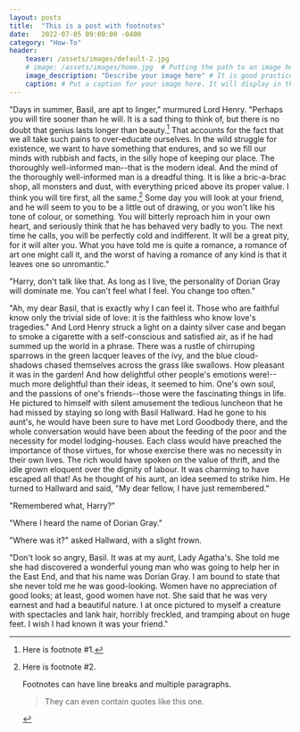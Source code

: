```yaml
---
layout: posts
title:  "This is a post with footnotes"
date:   2022-07-05 09:00:00 -0400
category: "How-To"
header:
    teaser: /assets/images/default-2.jpg
    # image: /assets/images/home.jpg  # Putting the path to an image here will replace the header image.
    image_description: "Describe your image here" # It is good practice to include an image desription as alt text.
    caption: # Put a caption for your image here. It will display in the bottom right corner of the image.
---
```


"Days in summer, Basil, are apt to linger," murmured Lord Henry. "Perhaps you will tire sooner than he will. It is a sad thing to think of, but there is no doubt that genius lasts longer than beauty.[^1] That accounts for the fact that we all take such pains to over-educate ourselves. In the wild struggle for existence, we want to have something that endures, and so we fill our minds with rubbish and facts, in the silly hope of keeping our place. The thoroughly well-informed man--that is the modern ideal. And the mind of the thoroughly well-informed man is a dreadful thing. It is like a bric-a-brac shop, all monsters and dust, with everything priced above its proper value. I think you will tire first, all the same.[^2] Some day you will look at your friend, and he will seem to you to be a little out of drawing, or you won't like his tone of colour, or something. You will bitterly reproach him in your own heart, and seriously think that he has behaved very badly to you. The next time he calls, you will be perfectly cold and indifferent. It will be a great pity, for it will alter you. What you have told me is quite a romance, a romance of art one might call it, and the worst of having a romance of any kind is that it leaves one so unromantic."

"Harry, don't talk like that. As long as I live, the personality of Dorian Gray will dominate me. You can't feel what I feel. You change too often."

"Ah, my dear Basil, that is exactly why I can feel it. Those who are faithful know only the trivial side of love: it is the faithless who know love's tragedies." And Lord Henry struck a light on a dainty silver case and began to smoke a cigarette with a self-conscious and satisfied air, as if he had summed up the world in a phrase. There was a rustle of chirruping sparrows in the green lacquer leaves of the ivy, and the blue cloud-shadows chased themselves across the grass like swallows. How pleasant it was in the garden! And how delightful other people's emotions were!--much more delightful than their ideas, it seemed to him. One's own soul, and the passions of one's friends--those were the fascinating things in life. He pictured to himself with silent amusement the tedious luncheon that he had missed by staying so long with Basil Hallward. Had he gone to his aunt's, he would have been sure to have met Lord Goodbody there, and the whole conversation would have been about the feeding of the poor and the necessity for model lodging-houses. Each class would have preached the importance of those virtues, for whose exercise there was no necessity in their own lives. The rich would have spoken on the value of thrift, and the idle grown eloquent over the dignity of labour. It was charming to have escaped all that! As he thought of his aunt, an idea seemed to strike him. He turned to Hallward and said, "My dear fellow, I have just remembered."

"Remembered what, Harry?"

"Where I heard the name of Dorian Gray."

"Where was it?" asked Hallward, with a slight frown.

"Don't look so angry, Basil. It was at my aunt, Lady Agatha's. She told me she had discovered a wonderful young man who was going to help her in the East End, and that his name was Dorian Gray. I am bound to state that she never told me he was good-looking. Women have no appreciation of good looks; at least, good women have not. She said that he was very earnest and had a beautiful nature. I at once pictured to myself a creature with spectacles and lank hair, horribly freckled, and tramping about on huge feet. I wish I had known it was your friend."

[^1]: Here is footnote #1.

[^2]: 
    Here is footnote #2.

    Footnotes can have line breaks and multiple paragraphs.

    > They can even contain quotes like this one.
